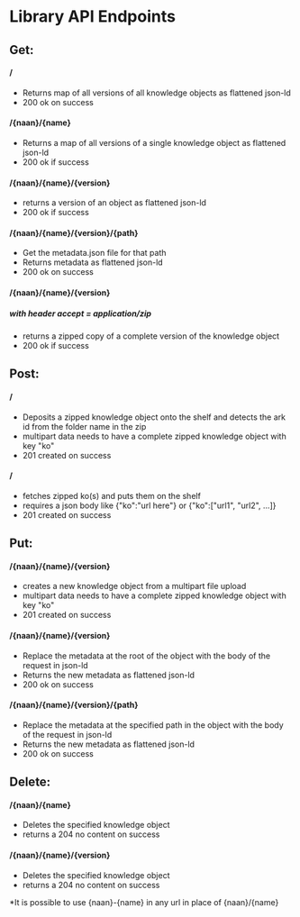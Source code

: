# Library API Endpoints

## Get:

#### /
- Returns map of all versions of all knowledge objects as flattened json-ld
 - 200 ok on success

#### /{naan}/{name}
- Returns a map of all versions of a single knowledge object as flattened json-ld
- 200 ok if success

#### /{naan}/{name}/{version}
- returns a version of an object as flattened json-ld
- 200 ok if success

#### /{naan}/{name}/{version}/{path}
- Get the metadata.json file for that path
- Returns metadata as flattened json-ld
- 200 ok on success

#### /{naan}/{name}/{version} 
##### with header accept = application/zip
- returns a zipped copy of a complete version of the knowledge object
- 200 ok if success

## Post:

#### / 
- Deposits a zipped knowledge object onto the shelf and detects the ark id from the folder name in the zip
- multipart data needs to have a complete zipped knowledge object with key "ko"
- 201 created on success

#### /
- fetches zipped ko(s) and puts them on the shelf
- requires a json body like {"ko":"url here"} or {"ko":["url1", "url2", ...]}
- 201 created on success 

## Put:

#### /{naan}/{name}/{version}
- creates a new knowledge object from a multipart file upload
- multipart data needs to have a complete zipped knowledge object with key "ko"
- 201 created on success

#### /{naan}/{name}/{version}
- Replace the metadata at the root of the object with the body of the request in json-ld
- Returns the new metadata as flattened json-ld
- 200 ok on success

#### /{naan}/{name}/{version}/{path}
- Replace the metadata at the specified path in the object with the body of the request in json-ld
- Returns the new metadata as flattened json-ld
- 200 ok on success

## Delete:

#### /{naan}/{name}
- Deletes the specified knowledge object
- returns a 204 no content on success 

#### /{naan}/{name}/{version}
- Deletes the specified knowledge object
- returns a 204 no content on success 


\*It is possible to use {naan}-{name} in any url in place of {naan}/{name}
